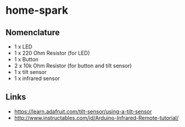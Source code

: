 # home-spark

## Nomenclature

* 1 x LED
* 1 x 220 Ohm Resistor (for LED)
* 1 x Button
* 2 x 10k Ohm Resistor (for button and tilt sensor)
* 1 x tilt sensor
* 1 x infrared sensor





## Links

* https://learn.adafruit.com/tilt-sensor/using-a-tilt-sensor
* http://www.instructables.com/id/Arduino-Infrared-Remote-tutorial/
